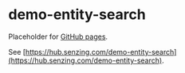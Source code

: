 # demo-entity-search

Placeholder for [GitHub pages](https://pages.github.com/).

See [https://hub.senzing.com/demo-entity-search](https://hub.senzing.com/demo-entity-search).
